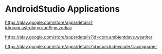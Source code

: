 # AndroidStudio Applications

https://play.google.com/store/apps/details?id=com.astrology.sunSign.zodiac

https://play.google.com/store/apps/details?id=com.ambientdevs.weather

https://play.google.com/store/apps/details?id=com.ludevcode.tracingpaper
